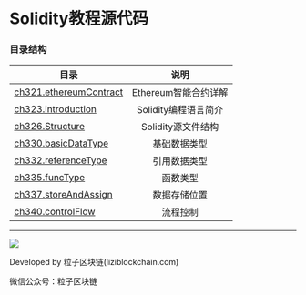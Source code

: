 # Solidity教程源代码

### 目录结构


| 目录 | 说明 |
| - | :-: |
| [ch321.ethereumContract](./ch321.ethereumContract) | Ethereum智能合约详解 |
| [ch323.introduction](./ch323.introduction) | Solidity编程语言简介 |
| [ch326.Structure](./ch326.Structure) | Solidity源文件结构 |
| [ch330.basicDataType](./ch330.basicDataType) | 基础数据类型 |
| [ch332.referenceType](./ch332.referenceType) | 引用数据类型 |
| [ch335.funcType](./ch335.funcType) | 函数类型 |
| [ch337.storeAndAssign](./ch337.storeAndAssign) | 数据存储位置 |
| [ch340.controlFlow](./ch340.controlFlow) | 流程控制 |



***
![](../../imgs/liziblockchain_wechat.jpg)


Developed by 粒子区块链(liziblockchain.com)

微信公众号：粒子区块链
